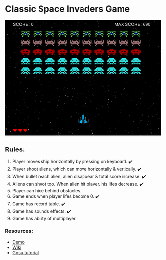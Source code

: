 # Classic Space Invaders Game
![Game board](./doc/gameboard.png)

## Rules:
1. Player moves ship horizontally by pressing on keyboard. :heavy_check_mark:
2. Player shoot aliens, which can move horizontally & vertically. :heavy_check_mark:
3. When bullet reach alien, alien disappear & total score increase. :heavy_check_mark:
4. Aliens can shoot too. When alien hit player, his lifes decrease. :heavy_check_mark:
5. Player can hide behind obstacles.
6. Game ends when player lifes become 0. :heavy_check_mark:
7. Game has record table. :heavy_check_mark:
8. Game has sounds effects. :heavy_check_mark:
9. Game has ability of multiplayer.

### Resources:
- [Demo](https://www.youtube.com/watch?v=MU4psw3ccUI)
- [Wiki](https://ru.wikipedia.org/wiki/Space_Invaders)
- [Gosu tutorial](https://leanpub.com/developing-games-with-ruby/read)
